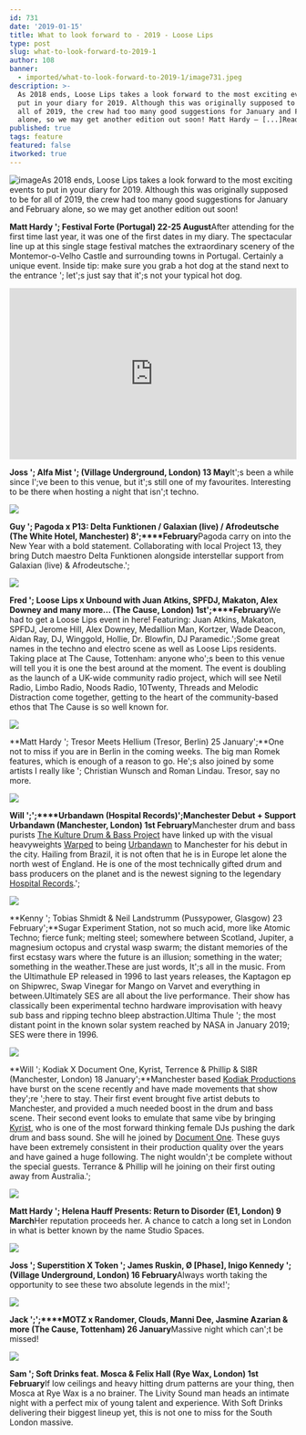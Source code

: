 ```yaml
---
id: 731
date: '2019-01-15'
title: What to look forward to - 2019 - Loose Lips
type: post
slug: what-to-look-forward-to-2019-1
author: 108
banner:
  - imported/what-to-look-forward-to-2019-1/image731.jpeg
description: >-
  As 2018 ends, Loose Lips takes a look forward to the most exciting events to
  put in your diary for 2019. Although this was originally supposed to be for
  all of 2019, the crew had too many good suggestions for January and February
  alone, so we may get another edition out soon! Matt Hardy – [...]Read More...
published: true
tags: feature
featured: false
itworked: true
---
```

![image](../imported/what-to-look-forward-to-2019-1/image731.jpeg)As 2018 ends, Loose Lips takes a look forward to the most exciting events to put in your diary for 2019. Although this was originally supposed to be for all of 2019, the crew had too many good suggestions for January and February alone, so we may get another edition out soon!

**Matt Hardy '; Festival Forte (Portugal) 22-25 August**After attending for the first time last year, it was one of the first dates in my diary. The spectacular line up at this single stage festival matches the extraordinary scenery of the Montemor-o-Velho Castle and surrounding towns in Portugal. Certainly a unique event. Inside tip: make sure you grab a hot dog at the stand next to the entrance '; let';s just say that it';s not your typical hot dog.

<iframe width='100%' height='300' scrolling='no' frameborder='no' allow='autoplay' src='http://www.youtube.com/embed/XWqzn9UoPOE?wmode=opaque'></iframe>

**Joss '; Alfa Mist '; (Village Underground, London) 13 May**It';s been a while since I';ve been to this venue, but it';s still one of my favourites. Interesting to be there when hosting a night that isn';t techno.

![](/wp-content/uploads/live/img/wysiwyg/5c3ca3dc6910b.jpg)

**Guy '; Pagoda x P13: Delta Funktionen / Galaxian (live) / Afrodeutsche (The White Hotel, Manchester) 8';****February**Pagoda carry on into the New Year with a bold statement. Collaborating with local Project 13, they bring Dutch maestro Delta Funktionen alongside interstellar support from Galaxian (live) & Afrodeutsche.';

![](/wp-content/uploads/live/img/wysiwyg/5c3ca40525a6b.png)

**Fred '; Loose Lips x Unbound with Juan Atkins, SPFDJ, Makaton, Alex Downey and many more… (The Cause, London) 1st';****February**We had to get a Loose Lips event in here! Featuring: Juan Atkins, Makaton, SPFDJ, Jerome Hill, Alex Downey, Medallion Man, Kortzer, Wade Deacon, Aidan Ray, DJ, Winggold, Hollie, Dr. Blowfin, DJ Paramedic.';Some great names in the techno and electro scene as well as Loose Lips residents. Taking place at The Cause, Tottenham: anyone who';s been to this venue will tell you it is one the best around at the moment. The event is doubling as the launch of a UK-wide community radio project, which will see Netil Radio, Limbo Radio, Noods Radio, 10Twenty, Threads and Melodic Distraction come together, getting to the heart of the community-based ethos that The Cause is so well known for.

![](/wp-content/uploads/live/img/wysiwyg/5c3ca45cd76cc.jpg)

**Matt Hardy '; Tresor Meets Hellium (Tresor, Berlin) 25 January';**One not to miss if you are in Berlin in the coming weeks. The big man Romek features, which is enough of a reason to go. He';s also joined by some artists I really like '; Christian Wunsch and Roman Lindau. Tresor, say no more.

![](/wp-content/uploads/live/img/wysiwyg/5c3ca471eae02.jpg)

**Will ';';****Urbandawn (Hospital Records)';Manchester Debut + Support Urbandawn (Manchester, London) 1st February**Manchester drum and bass purists [The Kulture Drum & Bass Project](https://www.facebook.com/kulturednbproject/?fref=gc&dti=2217562211823136&hc_location=ufi) have linked up with the visual heavyweights [Warped](https://www.facebook.com/WarpedEvents/?fref=gc&dti=2217562211823136&hc_location=ufi) to being [Urbandawn](https://www.facebook.com/Urbandawn1/?fref=gc&dti=2217562211823136&hc_location=ufi) to Manchester for his debut in the city. Hailing from Brazil, it is not often that he is in Europe let alone the north west of England. He is one of the most technically gifted drum and bass producers on the planet and is the newest signing to the legendary [Hospital Records](https://www.facebook.com/hospitalrecords/?fref=gc&dti=2217562211823136&hc_location=ufi).';

![](/wp-content/uploads/live/img/wysiwyg/5c3ca4b2d64ee.jpg)

**Kenny '; Tobias Shmidt & Neil Landstrumm (Pussypower, Glasgow) 23 February';**Sugar Experiment Station, not so much acid, more like Atomic Techno; fierce funk; melting steel; somewhere between Scotland, Jupiter, a magnesium octopus and crystal wasp swarm; the distant memories of the first ecstasy wars where the future is an illusion; something in the water; something in the weather.These are just words, It';s all in the music. From the Ultimathule EP released in 1996 to last years releases, the Kaptagon ep on Shipwrec, Swap Vinegar for Mango on Varvet and everything in between.Ultimately SES are all about the live performance. Their show has classically been experimental techno hardware improvisation with heavy sub bass and ripping techno bleep abstraction.Ultima Thule '; the most distant point in the known solar system reached by NASA in January 2019; SES were there in 1996.

![](/wp-content/uploads/live/img/wysiwyg/5c3ca4ff76de2.jpg)

**Will '; Kodiak X Document One, Kyrist, Terrence & Phillip & Sl8R (Manchester, London) 18 January';**Manchester based [Kodiak Productions](https://www.facebook.com/KodiakProductionsx/?fref=gc&dti=2217562211823136&hc_location=ufi) have burst on the scene recently and have made movements that show they';re ';here to stay. Their first event brought five artist debuts to Manchester, and provided a much needed boost in the drum and bass scene. Their second event looks to emulate that same vibe by bringing [Kyrist](https://www.facebook.com/Kyriiist/?fref=gc&dti=2217562211823136&hc_location=ufi), who is one of the most forward thinking female DJs pushing the dark drum and bass sound. She will he joined by [Document One](https://www.facebook.com/DocumentOne/?fref=gc&dti=2217562211823136&hc_location=ufi). These guys have been extremely consistent in their production quality over the years and have gained a huge following. The night wouldn';t be complete without the special guests. Terrance & Phillip will he joining on their first outing away from Australia.';

![](/wp-content/uploads/live/img/wysiwyg/5c3ca520614cb.jpg)

**Matt Hardy '; Helena Hauff Presents: Return to Disorder (E1, London) 9 March**Her reputation proceeds her. A chance to catch a long set in London in what is better known by the name Studio Spaces.

![](/wp-content/uploads/live/img/wysiwyg/5c3ca53e83729.jpg)

**Joss '; Superstition X Token '; James Ruskin, Ø \[Phase\], Inigo Kennedy '; (Village Underground, London) 16 February**Always worth taking the opportunity to see these two absolute legends in the mix!';

![](/wp-content/uploads/live/img/wysiwyg/5c3ca5c63463b.jpg)

**Jack ';';****MOTZ x Randomer, Clouds, Manni Dee, Jasmine Azarian & more (The Cause, Tottenham) 26 January**Massive night which can';t be missed!

![](/wp-content/uploads/live/img/wysiwyg/5c3ca5ed4e798.jpg)

**Sam '; Soft Drinks feat. Mosca & Felix Hall (Rye Wax, London) 1st February**If low ceilings and heavy hitting drum patterns are your thing, then Mosca at Rye Wax is a no brainer. The Livity Sound man heads an intimate night with a perfect mix of young talent and experience. With Soft Drinks delivering their biggest lineup yet, this is not one to miss for the South London massive.